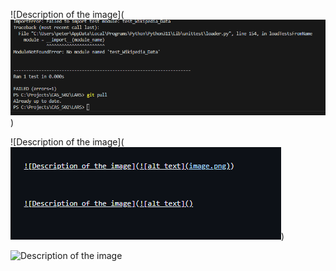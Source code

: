 
![Description of the image](![alt text](image.png))


![Description of the image](![alt text](image-1.png))

![Description of the image](![image](https://github.com/PlanetHopf/LARS/assets/157658209/847196ef-bb2d-4995-8c1c-a3195fdc63ab)
)
